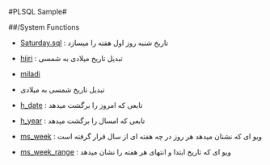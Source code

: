 #PLSQL Sample#

##/System Functions
- [Saturday.sql](https://github.com/sahebi/plsql-sample/blob/master/System%20Functions/Saturday.sql)
: تاریخ شنبه روز اول هفته را میسازد

- [hijri](https://github.com/sahebi/plsql-sample/blob/master/System%20Functions/h_date.sql)
: تبدیل تاریخ میلادی به شمسی

- [miladi](https://github.com/sahebi/plsql-sample/blob/master/System%20Functions/h_year.sql)
- تبدیل تاریخ شمسی به میلادی

- [h_date](https://github.com/sahebi/plsql-sample/blob/master/System%20Functions/h_date.sql)
: تابعی که امروز را برگشت میدهد

- [h_year](https://github.com/sahebi/plsql-sample/blob/master/System%20Functions/h_year.sql)
: تابعی که امسال را برگشت میدهد

- [ms_week](https://github.com/sahebi/plsql-sample/blob/master/System%20Functions/ms_week.sql)
: ویو ای که نشنان میدهد هر روز در چه هفته ای از سال قرار گرفته است

- [ms_week_range](https://github.com/sahebi/plsql-sample/blob/master/System%20Functions/ms_week_range.sql)
: ویو ای که تاریخ ابتدا و انتهای هر هفته را نشان میدهد
